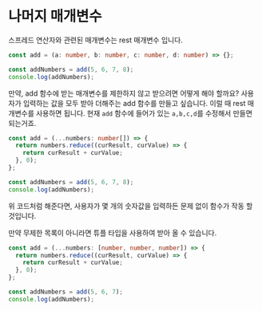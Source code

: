 # 나머지 매개변수

스프레드 연산자와 관련된 매개변수는 rest 매개변수 입니다.

```ts
const add = (a: number, b: number, c: number, d: number) => {};

const addNumbers = add(5, 6, 7, 8);
console.log(addNumbers);
```

만약, add 함수에 받는 매개변수를 제한하지 않고 받으려면 어떻게 해야 할까요? 사용자가 입력하는 값을
모두 받아 더해주는 add 함수를 만들고 싶습니다. 이럴 때 rest 매개변수를 사용하면 됩니다.
현재 `add` 함수에 들어가 있는 `a,b,c,d`를 수정해서 만들면 되는거죠.

```ts
const add = (...numbers: number[]) => {
  return numbers.reduce((curResult, curValue) => {
    return curResult + curValue;
  }, 0);
};

const addNumbers = add(5, 6, 7, 8);
console.log(addNumbers);
```

위 코드처럼 해준다면, 사용자가 몇 개의 숫자값을 입력하든 문제 없이 함수가 작동 할 것입니다.

만약 무제한 목록이 아니라면 튜플 타입을 사용하여 받아 올 수 있습니다.

```ts
const add = (...numbers: [number, number, number]) => {
  return numbers.reduce((curResult, curValue) => {
    return curResult + curValue;
  }, 0);
};

const addNumbers = add(5, 6, 7);
console.log(addNumbers);
```

